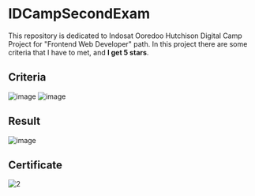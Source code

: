 # IDCampSecondExam
This repository is dedicated to Indosat Ooredoo Hutchison Digital Camp Project for "Frontend Web Developer" path. In this project there are some criteria that I have to met, and <b>I get 5 stars</b>.
<br>
## Criteria
![image](https://user-images.githubusercontent.com/40969170/184443556-7eb0d20e-83f9-4d32-80ce-9b008740f947.png)
![image](https://user-images.githubusercontent.com/40969170/185329484-847b5054-628a-4ec0-9eb0-9f80dc511078.png)
## Result 
![image](https://user-images.githubusercontent.com/40969170/185334054-e4e5df31-964b-4513-bb6e-cd10947dbff5.png)
## Certificate
![2](https://github.com/AndyNotfound/IDCamp2022/assets/40969170/6b421bdb-b1b8-4c8c-9aab-a3918b5b90d4)
